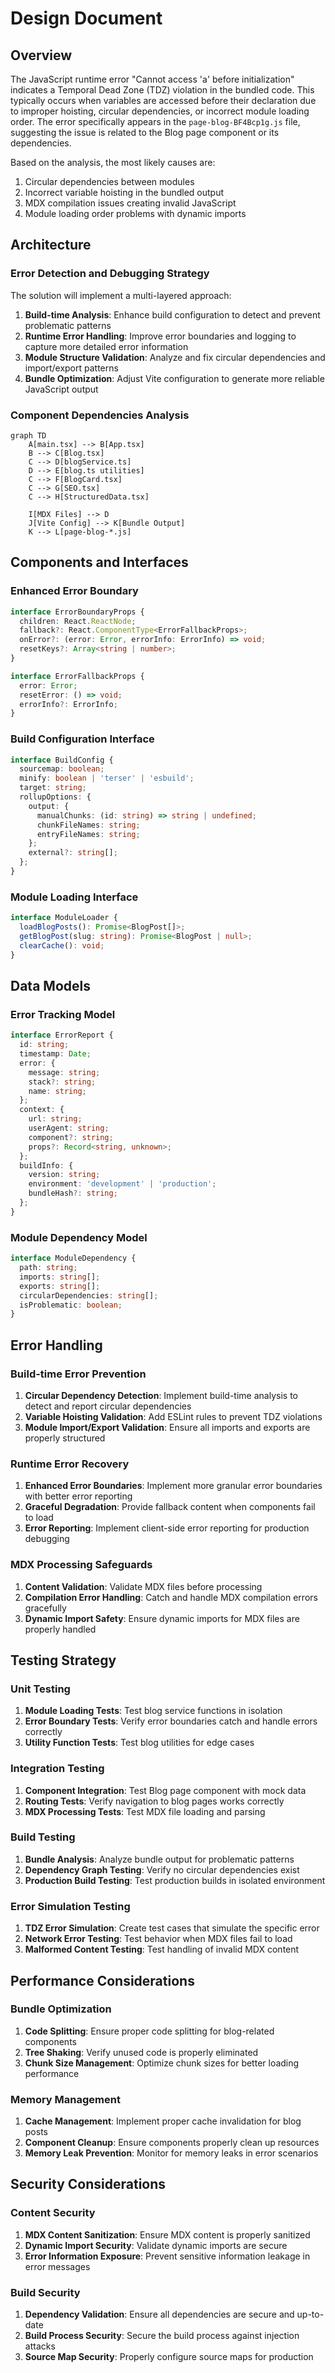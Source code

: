 # Design Document

## Overview

The JavaScript runtime error "Cannot access 'a' before initialization" indicates a Temporal Dead Zone (TDZ) violation in the bundled code. This typically occurs when variables are accessed before their declaration due to improper hoisting, circular dependencies, or incorrect module loading order. The error specifically appears in the `page-blog-BF4Bcp1g.js` file, suggesting the issue is related to the Blog page component or its dependencies.

Based on the analysis, the most likely causes are:

1. Circular dependencies between modules
2. Incorrect variable hoisting in the bundled output
3. MDX compilation issues creating invalid JavaScript
4. Module loading order problems with dynamic imports

## Architecture

### Error Detection and Debugging Strategy

The solution will implement a multi-layered approach:

1. **Build-time Analysis**: Enhance build configuration to detect and prevent problematic patterns
2. **Runtime Error Handling**: Improve error boundaries and logging to capture more detailed error information
3. **Module Structure Validation**: Analyze and fix circular dependencies and import/export patterns
4. **Bundle Optimization**: Adjust Vite configuration to generate more reliable JavaScript output

### Component Dependencies Analysis

```mermaid
graph TD
    A[main.tsx] --> B[App.tsx]
    B --> C[Blog.tsx]
    C --> D[blogService.ts]
    D --> E[blog.ts utilities]
    C --> F[BlogCard.tsx]
    C --> G[SEO.tsx]
    C --> H[StructuredData.tsx]

    I[MDX Files] --> D
    J[Vite Config] --> K[Bundle Output]
    K --> L[page-blog-*.js]
```

## Components and Interfaces

### Enhanced Error Boundary

```typescript
interface ErrorBoundaryProps {
  children: React.ReactNode;
  fallback?: React.ComponentType<ErrorFallbackProps>;
  onError?: (error: Error, errorInfo: ErrorInfo) => void;
  resetKeys?: Array<string | number>;
}

interface ErrorFallbackProps {
  error: Error;
  resetError: () => void;
  errorInfo?: ErrorInfo;
}
```

### Build Configuration Interface

```typescript
interface BuildConfig {
  sourcemap: boolean;
  minify: boolean | 'terser' | 'esbuild';
  target: string;
  rollupOptions: {
    output: {
      manualChunks: (id: string) => string | undefined;
      chunkFileNames: string;
      entryFileNames: string;
    };
    external?: string[];
  };
}
```

### Module Loading Interface

```typescript
interface ModuleLoader {
  loadBlogPosts(): Promise<BlogPost[]>;
  getBlogPost(slug: string): Promise<BlogPost | null>;
  clearCache(): void;
}
```

## Data Models

### Error Tracking Model

```typescript
interface ErrorReport {
  id: string;
  timestamp: Date;
  error: {
    message: string;
    stack?: string;
    name: string;
  };
  context: {
    url: string;
    userAgent: string;
    component?: string;
    props?: Record<string, unknown>;
  };
  buildInfo: {
    version: string;
    environment: 'development' | 'production';
    bundleHash?: string;
  };
}
```

### Module Dependency Model

```typescript
interface ModuleDependency {
  path: string;
  imports: string[];
  exports: string[];
  circularDependencies: string[];
  isProblematic: boolean;
}
```

## Error Handling

### Build-time Error Prevention

1. **Circular Dependency Detection**: Implement build-time analysis to detect and report circular dependencies
2. **Variable Hoisting Validation**: Add ESLint rules to prevent TDZ violations
3. **Module Import/Export Validation**: Ensure all imports and exports are properly structured

### Runtime Error Recovery

1. **Enhanced Error Boundaries**: Implement more granular error boundaries with better error reporting
2. **Graceful Degradation**: Provide fallback content when components fail to load
3. **Error Reporting**: Implement client-side error reporting for production debugging

### MDX Processing Safeguards

1. **Content Validation**: Validate MDX files before processing
2. **Compilation Error Handling**: Catch and handle MDX compilation errors gracefully
3. **Dynamic Import Safety**: Ensure dynamic imports for MDX files are properly handled

## Testing Strategy

### Unit Testing

1. **Module Loading Tests**: Test blog service functions in isolation
2. **Error Boundary Tests**: Verify error boundaries catch and handle errors correctly
3. **Utility Function Tests**: Test blog utilities for edge cases

### Integration Testing

1. **Component Integration**: Test Blog page component with mock data
2. **Routing Tests**: Verify navigation to blog pages works correctly
3. **MDX Processing Tests**: Test MDX file loading and parsing

### Build Testing

1. **Bundle Analysis**: Analyze bundle output for problematic patterns
2. **Dependency Graph Testing**: Verify no circular dependencies exist
3. **Production Build Testing**: Test production builds in isolated environment

### Error Simulation Testing

1. **TDZ Error Simulation**: Create test cases that simulate the specific error
2. **Network Error Testing**: Test behavior when MDX files fail to load
3. **Malformed Content Testing**: Test handling of invalid MDX content

## Performance Considerations

### Bundle Optimization

1. **Code Splitting**: Ensure proper code splitting for blog-related components
2. **Tree Shaking**: Verify unused code is properly eliminated
3. **Chunk Size Management**: Optimize chunk sizes for better loading performance

### Memory Management

1. **Cache Management**: Implement proper cache invalidation for blog posts
2. **Component Cleanup**: Ensure components properly clean up resources
3. **Memory Leak Prevention**: Monitor for memory leaks in error scenarios

## Security Considerations

### Content Security

1. **MDX Content Sanitization**: Ensure MDX content is properly sanitized
2. **Dynamic Import Security**: Validate dynamic imports are secure
3. **Error Information Exposure**: Prevent sensitive information leakage in error messages

### Build Security

1. **Dependency Validation**: Ensure all dependencies are secure and up-to-date
2. **Build Process Security**: Secure the build process against injection attacks
3. **Source Map Security**: Properly configure source maps for production
